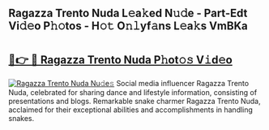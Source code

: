 ## Ragazza Trento Nuda L𝚎a𝚔ed N𝚞𝚍e - Part-Edt Vi𝚍𝚎o P𝚑𝚘tos - H𝚘𝚝 O𝚗𝚕yf𝚊ns L𝚎a𝚔s VmBKa

# <h2><a href="http://kf1320.oniu.top/?m=Ragazza+Trento+Nuda">🔗👉 🔴 Ragazza Trento Nuda P𝚑ot𝚘𝚜 V𝚒d𝚎o</a></h2>

[![Ragazza Trento Nuda Nu𝚍e𝚜](https://i.imgur.com/0qMVB7G.gif)](http://kf1320.oniu.top/?m=Ragazza+Trento+Nuda)
Social media influencer Ragazza Trento Nuda, celebrated for sharing dance and lifestyle information, consisting of presentations and blogs. Remarkable snake charmer Ragazza Trento Nuda, acclaimed for their exceptional abilities and accomplishments in handling snakes.  
